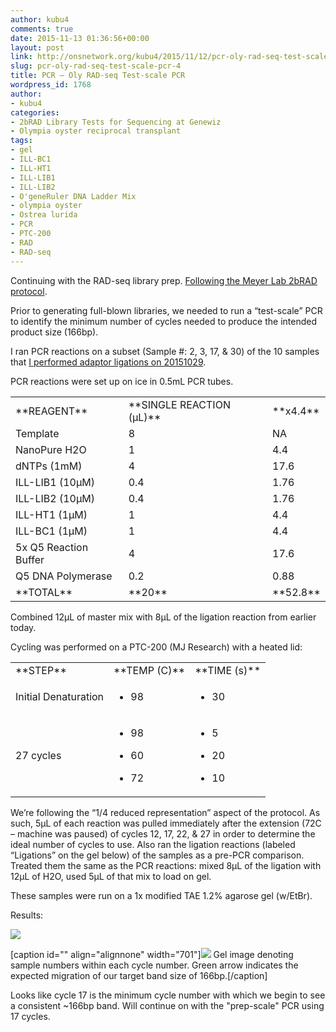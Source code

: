 ```yaml
---
author: kubu4
comments: true
date: 2015-11-13 01:36:56+00:00
layout: post
link: http://onsnetwork.org/kubu4/2015/11/12/pcr-oly-rad-seq-test-scale-pcr-4/
slug: pcr-oly-rad-seq-test-scale-pcr-4
title: PCR – Oly RAD-seq Test-scale PCR
wordpress_id: 1768
author:
- kubu4
categories:
- 2bRAD Library Tests for Sequencing at Genewiz
- Olympia oyster reciprocal transplant
tags:
- gel
- ILL-BC1
- ILL-HT1
- ILL-LIB1
- ILL-LIB2
- O'geneRuler DNA Ladder Mix
- olympia oyster
- Ostrea lurida
- PCR
- PTC-200
- RAD
- RAD-seq
---
```


Continuing with the RAD-seq library prep. [Following the Meyer Lab 2bRAD protocol](https://github.com/sr320/LabDocs/blob/master/protocols/External_Protocols/2bRAD_11Aug2015.pdf).

Prior to generating full-blown libraries, we needed to run a “test-scale” PCR to identify the minimum number of cycles needed to produce the intended product size (166bp).

I ran PCR reactions on a subset (Sample #: 2, 3, 17, & 30) of the 10 samples that [I performed adaptor ligations on 20151029](http://onsnetwork.org/kubu4/2015/10/29/adaptor-ligation-oly-alfi-digested-gdna-for-rad-seq-3/).

PCR reactions were set up on ice in 0.5mL PCR tubes.

<table >
<tbody >
<tr >

<td >**REAGENT**
</td>

<td >**SINGLE REACTION (μL)**
</td>

<td >**x4.4**
</td>
</tr>
<tr >

<td >Template
</td>

<td >8
</td>

<td >NA
</td>
</tr>
<tr >

<td >NanoPure H2O
</td>

<td >1
</td>

<td >4.4
</td>
</tr>
<tr >

<td >dNTPs (1mM)
</td>

<td >4
</td>

<td >17.6
</td>
</tr>
<tr >

<td >ILL-LIB1 (10μM)
</td>

<td >0.4
</td>

<td >1.76
</td>
</tr>
<tr >

<td >ILL-LIB2 (10μM)
</td>

<td >0.4
</td>

<td >1.76
</td>
</tr>
<tr >

<td >ILL-HT1 (1μM)
</td>

<td >1
</td>

<td >4.4
</td>
</tr>
<tr >

<td >ILL-BC1 (1μM)
</td>

<td >1
</td>

<td >4.4
</td>
</tr>
<tr >

<td >5x Q5 Reaction Buffer
</td>

<td >4
</td>

<td >17.6
</td>
</tr>
<tr >

<td >Q5 DNA Polymerase
</td>

<td >0.2
</td>

<td >0.88
</td>
</tr>
<tr >

<td >**TOTAL**
</td>

<td >**20**
</td>

<td >**52.8**
</td>
</tr>
</tbody>
</table>



Combined 12μL of master mix with 8μL of the ligation reaction from earlier today.

Cycling was performed on a PTC-200 (MJ Research) with a heated lid:

<table >
<tbody >
<tr >

<td >**STEP**
</td>

<td >**TEMP (C)**
</td>

<td >**TIME (s)**
</td>
</tr>
<tr >

<td >Initial Denaturation
</td>

<td >



    
  * 98



</td>

<td >



    
  * 30



</td>
</tr>
<tr >

<td >27 cycles
</td>

<td >



    
  * 98

    
  * 60

    
  * 72



</td>

<td >



    
  * 5

    
  * 20

    
  * 10



</td>
</tr>
</tbody>
</table>

We’re following the “1/4 reduced representation” aspect of the protocol. As such, 5μL of each reaction was pulled immediately after the extension (72C – machine was paused) of cycles 12, 17, 22, & 27 in order to determine the ideal number of cycles to use. Also ran the ligation reactions (labeled “Ligations” on the gel below) of the samples as a pre-PCR comparison. Treated them the same as the PCR reactions: mixed 8μL of the ligation with 12μL of H2O, used 5μL of that mix to load on gel.

These samples were run on a 1x modified TAE 1.2% agarose gel (w/EtBr).



Results:

[![](https://raw.githubusercontent.com/sr320/LabDocs/master/protocols/Commercial_Protocols/ThermoFisher_OgeneRuler_DNA_Ladder_Mix_F100439.jpg)](https://raw.githubusercontent.com/sr320/LabDocs/master/protocols/Commercial_Protocols/ThermoFisher_OgeneRuler_DNA_Ladder_Mix_F100439.jpg)

[caption id="" align="alignnone" width="701"][![](http://eagle.fish.washington.edu/Arabidopsis/20151112_gel_oly_RAD_test_scale_PCR.png)](http://eagle.fish.washington.edu/Arabidopsis/20151112_gel_oly_RAD_test_scale_PCR.png) Gel image denoting sample numbers within each cycle number. Green arrow indicates the expected migration of our target band size of 166bp.[/caption]

Looks like cycle 17 is the minimum cycle number with which we begin to see a consistent ~166bp band. Will continue on with the "prep-scale" PCR using 17 cycles.

